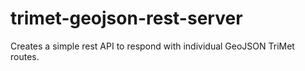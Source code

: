 trimet-geojson-rest-server
==========================

Creates a simple rest API to respond with individual GeoJSON TriMet routes.
